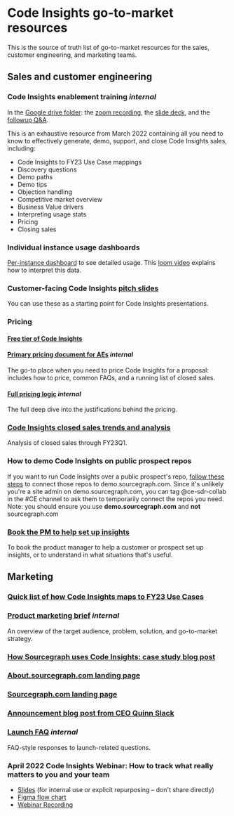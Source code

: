 # Code Insights go-to-market resources

This is the source of truth list of go-to-market resources for the sales, customer engineering, and marketing teams.

## Sales and customer engineering

### Code Insights enablement training _internal_

In the [Google drive folder](https://drive.google.com/drive/folders/1vYwRVsK8IfmaLa7cDcctXydClsWmnAQE): the [zoom recording](https://drive.google.com/file/d/1B1RX_Vn1sWVcv6iZajcMlcYhw5jwMtjp/view), the [slide deck](https://docs.google.com/presentation/d/1feAl1na3R3A56c_WKvWddgZB_bhk69Qqq6GWr_ISYuM/edit#slide=id.g115ca1be0be_3_654), and the [followup Q&A](https://docs.google.com/document/d/1r22Q7D801c1W6sNB0UAXk_VFlG-BgFgxk0sByZ7hR2E/edit).

This is an exhaustive resource from March 2022 containing all you need to know to effectively generate, demo, support, and close Code Insights sales, including:

- Code Insights to FY23 Use Case mappings
- Discovery questions
- Demo paths
- Demo tips
- Objection handling
- Competitive market overview
- Business Value drivers
- Interpreting usage stats
- Pricing
- Closing sales

### Individual instance usage dashboards

[Per-instance dashboard](https://sourcegraph.looker.com/dashboards/208?Instance=Atlassian) to see detailed usage. This [loom video](https://drive.google.com/file/d/1Uih3dWJbg5vuMefqXqmKNGZf40JtnxMY/view?usp=sharing) explains how to interpret this data.

### Customer-facing Code Insights [pitch slides](https://docs.google.com/presentation/d/1EXKLG_Bk7L95EvWmAWzE3XQs_eV5QASELG2Sgppd278/edit)

You can use these as a starting point for Code Insights presentations.

### Pricing

#### [Free tier of Code Insights](https://docs.sourcegraph.com/code_insights/references/license#limited-access)

#### [Primary pricing document for AEs](https://docs.google.com/document/d/11Y5ZDIT_nCwkobGzVgseM7vgmk5Hkt-4UZHvivHwN7A/edit#) _internal_

The go-to place when you need to price Code Insights for a proposal: includes how to price, common FAQs, and a running list of closed sales.

#### [Full pricing logic](https://docs.google.com/document/d/1uItRIIzujoCCaZkDg73ZV8lguhux-D75zjqVr6zTnRI/edit#bookmark=id.i02vq75zxjxu) _internal_

The full deep dive into the justifications behind the pricing.

### [Code Insights closed sales trends and analysis](https://docs.google.com/presentation/d/1xEMucmt6E3hXl-k1bRp5nsfFyEVI1zqkFlVj-Fn4Jt8/edit#slide=id.g12fb793a505_0_36)

Analysis of closed sales through FY23Q1. 

### How to demo Code Insights on public prospect repos

If you want to run Code Insights over a public prospect's repo, [follow these steps](https://drive.google.com/file/d/1fOrEPLS91-4CTNwihOQi7w0Q_nOIEd0X/view?usp=sharing) to connect those repos to demo.sourcegraph.com. Since it's unlikely you're a site admin on demo.sourcegraph.com, you can tag @ce-sdr-collab in the #CE channel to ask them to temporarily connect the repos you need. Note: you should ensure you use **demo.sourcegraph.com** and **not** sourcegraph.com

### [Book the PM to help set up insights](https://docs.google.com/presentation/d/16PGodWTZkyyxXUCGaY-wMtTSUKOGyRl-4HhNUG8Ubus/edit#slide=id.g1022f279394_0_1348)

To book the product manager to help a customer or prospect set up insights, or to understand in what situations that's useful.

## Marketing

### [Quick list of how Code Insights maps to FY23 Use Cases](https://docs.google.com/document/d/1NXR0eX9VseJGT_BfCata_WR-yP0VxPsyYIyrsTOuoPs/edit#heading=h.xern6pnzakek)

### [Product marketing brief](https://docs.google.com/document/d/1KH91cjc9Y0BnEKdcsgeSyBqRLEQ5jA7uMA1br5mmZG4/edit) _internal_

An overview of the target audience, problem, solution, and go-to-market strategy.

### [How Sourcegraph uses Code Insights: case study blog post](https://about.sourcegraph.com/blog/migrating-to-css-modules-with-codemods-and-code-insights/)

### [About.sourcegraph.com landing page](https://about.sourcegraph.com/code-insights/)

### [Sourcegraph.com landing page](https://sourcegraph.com/insights)

### [Announcement blog post from CEO Quinn Slack](https://about.sourcegraph.com/blog/announcing-code-insights/)

### [Launch FAQ](https://docs.google.com/document/d/1Vb9M-92GzHJeMEHRJzASRTX_LXfFgBmUOLqKTRFTKI8/edit) _internal_

FAQ-style responses to launch-related questions.

### April 2022 Code Insights Webinar: How to track what really matters to you and your team

- [Slides](https://docs.google.com/presentation/d/1d-A7HwARbLKOjreGXsQ5eA9W4oO7Qb_5LXaOw6k2Tic/edit#slide=id.p) (for internal use or explicit repurposing – don't share directly)
- [Figma flow chart](https://www.figma.com/file/8U0dOvt368voozlCMvmvPA/Tracking-what-matters-in-your-code-webinar?node-id=5%3A44)
- [Webinar Recording](https://drive.google.com/file/d/143csAoQZ2eQK1DaCNOekeV0MdqFX61tb/view?usp=sharing)
